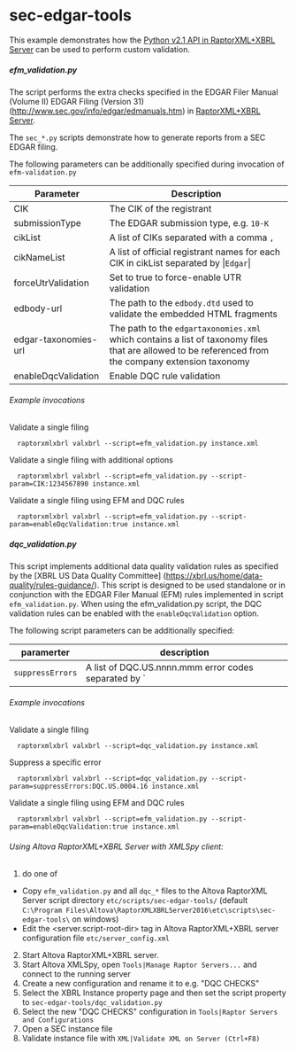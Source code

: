 # sec-edgar-tools

This example demonstrates how the [Python v2.1 API in RaptorXML+XBRL Server](http://manual.altova.com/RaptorXML/pyapiv2/html/) can be used to perform custom validation.

##### efm_validation.py
The script performs the extra checks specified in the EDGAR Filer Manual (Volume II) EDGAR Filing (Version 31) (http://www.sec.gov/info/edgar/edmanuals.htm) in [RaptorXML+XBRL Server](http://www.altova.com/raptorxml.html).

The `sec_*.py` scripts demonstrate how to generate reports from a SEC EDGAR filing.

The following parameters can be additionally specified during invocation of `efm-validation.py`

Parameter 					| Description
---                         | ---
CIK							| The CIK of the registrant
submissionType				| The EDGAR submission type, e.g. `10-K`
cikList						| A list of CIKs separated with a comma `,`
cikNameList					| A list of official registrant names for each CIK in cikList separated by &vert;`Edgar`&vert;
forceUtrValidation			| Set to true to force-enable UTR validation
edbody-url					| The path to the `edbody.dtd` used to validate the embedded HTML fragments
edgar-taxonomies-url		| The path to the `edgartaxonomies.xml` which contains a list of taxonomy files that are allowed to be referenced from the company extension taxonomy
enableDqcValidation | Enable DQC rule validation

###### Example invocations

Validate a single filing
```
  raptorxmlxbrl valxbrl --script=efm_validation.py instance.xml
```
Validate a single filing with additional options
```
  raptorxmlxbrl valxbrl --script=efm_validation.py --script-param=CIK:1234567890 instance.xml
```
Validate a single filing using EFM and DQC rules
```
  raptorxmlxbrl valxbrl --script=efm_validation.py --script-param=enableDqcValidation:true instance.xml
```

##### dqc_validation.py

This script implements additional data quality validation rules as specified by the [XBRL US Data Quality Committee] (https://xbrl.us/home/data-quality/rules-guidance/).
This script is designed to be used standalone or in conjunction with the EDGAR Filer Manual (EFM) rules implemented in script `efm_validation.py`. When using the efm_validation.py script, the DQC validation rules can be enabled with the `enableDqcValidation` option.

The following script parameters can be additionally specified:

paramerter | description
--- | ---
`suppressErrors` |                  A list of DQC.US.nnnn.mmm error codes separated by `|` characters.

###### Example invocations

Validate a single filing

```
  raptorxmlxbrl valxbrl --script=dqc_validation.py instance.xml
```

Suppress a specific error
```
  raptorxmlxbrl valxbrl --script=dqc_validation.py --script-param=suppressErrors:DQC.US.0004.16 instance.xml
```
Validate a single filing using EFM and DQC rules
```
  raptorxmlxbrl valxbrl --script=efm_validation.py --script-param=enableDqcValidation:true instance.xml
```

###### Using Altova RaptorXML+XBRL Server with XMLSpy client:

1.   do one of
  - Copy `efm_validation.py` and all `dqc_*` files to the Altova RaptorXML Server script directory `etc/scripts/sec-edgar-tools/` (default `C:\Program Files\Altova\RaptorXMLXBRLServer2016\etc\scripts\sec-edgar-tools\` on windows)
  - Edit the <server.script-root-dir> tag in Altova RaptorXML+XBRL server configuration file `etc/server_config.xml`
2.    Start Altova RaptorXML+XBRL server.
3.    Start Altova XMLSpy, open `Tools|Manage Raptor Servers...` and connect to the running server
4.    Create a new configuration and rename it to e.g. "DQC CHECKS"
5.    Select the XBRL Instance property page and then set the script property to `sec-edgar-tools/dqc_validation.py`
6.    Select the new "DQC CHECKS" configuration in `Tools|Raptor Servers and Configurations`
7.    Open a SEC instance file
8.    Validate instance file with `XML|Validate XML on Server (Ctrl+F8)`
